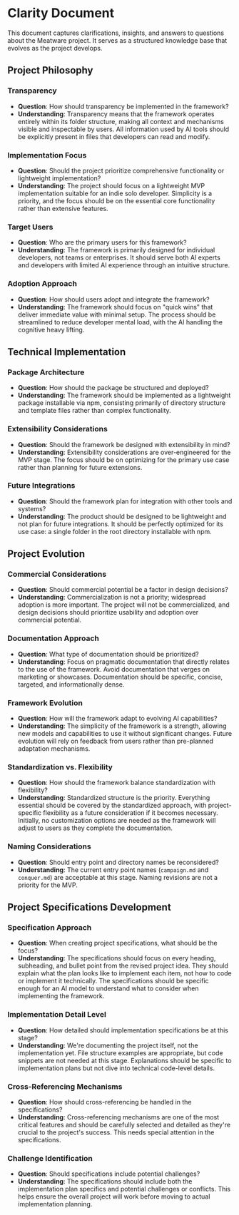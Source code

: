 # Clarity Document

This document captures clarifications, insights, and answers to questions about the Meatware project. It serves as a structured knowledge base that evolves as the project develops.

## Project Philosophy

### Transparency
- **Question**: How should transparency be implemented in the framework?
- **Understanding**: Transparency means that the framework operates entirely within its folder structure, making all context and mechanisms visible and inspectable by users. All information used by AI tools should be explicitly present in files that developers can read and modify.

### Implementation Focus
- **Question**: Should the project prioritize comprehensive functionality or lightweight implementation?
- **Understanding**: The project should focus on a lightweight MVP implementation suitable for an indie solo developer. Simplicity is a priority, and the focus should be on the essential core functionality rather than extensive features.

### Target Users
- **Question**: Who are the primary users for this framework?
- **Understanding**: The framework is primarily designed for individual developers, not teams or enterprises. It should serve both AI experts and developers with limited AI experience through an intuitive structure.

### Adoption Approach
- **Question**: How should users adopt and integrate the framework?
- **Understanding**: The framework should focus on "quick wins" that deliver immediate value with minimal setup. The process should be streamlined to reduce developer mental load, with the AI handling the cognitive heavy lifting.

## Technical Implementation

### Package Architecture
- **Question**: How should the package be structured and deployed?
- **Understanding**: The framework should be implemented as a lightweight package installable via npm, consisting primarily of directory structure and template files rather than complex functionality.

### Extensibility Considerations
- **Question**: Should the framework be designed with extensibility in mind?
- **Understanding**: Extensibility considerations are over-engineered for the MVP stage. The focus should be on optimizing for the primary use case rather than planning for future extensions.

### Future Integrations
- **Question**: Should the framework plan for integration with other tools and systems?
- **Understanding**: The product should be designed to be lightweight and not plan for future integrations. It should be perfectly optimized for its use case: a single folder in the root directory installable with npm.

## Project Evolution

### Commercial Considerations
- **Question**: Should commercial potential be a factor in design decisions?
- **Understanding**: Commercialization is not a priority; widespread adoption is more important. The project will not be commercialized, and design decisions should prioritize usability and adoption over commercial potential.

### Documentation Approach
- **Question**: What type of documentation should be prioritized?
- **Understanding**: Focus on pragmatic documentation that directly relates to the use of the framework. Avoid documentation that verges on marketing or showcases. Documentation should be specific, concise, targeted, and informationally dense.

### Framework Evolution
- **Question**: How will the framework adapt to evolving AI capabilities?
- **Understanding**: The simplicity of the framework is a strength, allowing new models and capabilities to use it without significant changes. Future evolution will rely on feedback from users rather than pre-planned adaptation mechanisms.

### Standardization vs. Flexibility
- **Question**: How should the framework balance standardization with flexibility?
- **Understanding**: Standardized structure is the priority. Everything essential should be covered by the standardized approach, with project-specific flexibility as a future consideration if it becomes necessary. Initially, no customization options are needed as the framework will adjust to users as they complete the documentation.

### Naming Considerations
- **Question**: Should entry point and directory names be reconsidered?
- **Understanding**: The current entry point names (`campaign.md` and `conquer.md`) are acceptable at this stage. Naming revisions are not a priority for the MVP.

## Project Specifications Development

### Specification Approach
- **Question**: When creating project specifications, what should be the focus?
- **Understanding**: The specifications should focus on every heading, subheading, and bullet point from the revised project idea. They should explain what the plan looks like to implement each item, not how to code or implement it technically. The specifications should be specific enough for an AI model to understand what to consider when implementing the framework.

### Implementation Detail Level
- **Question**: How detailed should implementation specifications be at this stage?
- **Understanding**: We're documenting the project itself, not the implementation yet. File structure examples are appropriate, but code snippets are not needed at this stage. Explanations should be specific to implementation plans but not dive into technical code-level details.

### Cross-Referencing Mechanisms
- **Question**: How should cross-referencing be handled in the specifications?
- **Understanding**: Cross-referencing mechanisms are one of the most critical features and should be carefully selected and detailed as they're crucial to the project's success. This needs special attention in the specifications.

### Challenge Identification
- **Question**: Should specifications include potential challenges?
- **Understanding**: The specifications should include both the implementation plan specifics and potential challenges or conflicts. This helps ensure the overall project will work before moving to actual implementation planning.